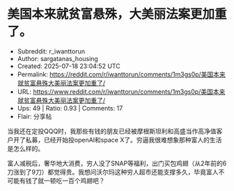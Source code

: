# 美国本来就贫富悬殊，大美丽法案更加重了。

- Subreddit: r_iwanttorun
- Author: sargatanas_housing
- Created: 2025-07-18 23:04:52 UTC
- Permalink: https://reddit.com/r/iwanttorun/comments/1m3gs0p/美国本来就贫富悬殊大美丽法案更加重了/
- URL: https://www.reddit.com/r/iwanttorun/comments/1m3gs0p/美国本来就贫富悬殊大美丽法案更加重了/
- Ups: 49 | Ratio: 0.93 | Comments: 17
- Flair: 分享帖


当我还在定投QQQ时，我那些有钱的朋友已经被摩根斯坦利和高盛当作高净值客户开了私募，已经开始投openAI和space
X了。穷逼我很难想象那种富人的生活是怎么样的。

富人减税后，奢华地大消费，穷人没了SNAP等福利，出门买包鸡翅（从2年前的6刀涨到了9刀）都觉得贵。我想问沃尔玛这种穷人超市还能支撑多久，毕竟富人不可能有钱了就一顿吃一百个鸡翅吧？

